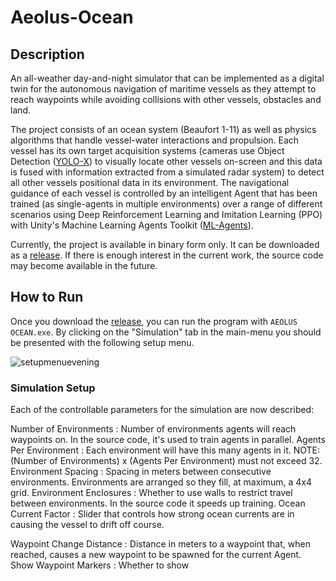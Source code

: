# Aeolus-Ocean

## Description

An all-weather day-and-night simulator that can be implemented as a digital twin for the autonomous navigation of maritime vessels as they attempt to reach waypoints while avoiding collisions with other vessels, obstacles and land.

The project consists of an ocean system (Beaufort 1-11) as well as physics algorithms that handle vessel-water interactions and propulsion. Each vessel has its own target acquisition systems (cameras use Object Detection ([YOLO-X](https://github.com/Megvii-BaseDetection/YOLOX)) to visually locate other vessels on-screen and this data is fused with information extracted from a simulated radar system) to detect all other vessels positional data in its environment. The navigational guidance of each vessel is controlled by an intelligent Agent that has been trained (as single-agents in multiple environments) over a range of different scenarios using Deep Reinforcement Learning and Imitation Learning (PPO) with Unity's Machine Learning Agents Toolkit ([ML-Agents](https://github.com/Unity-Technologies/ml-agents)).

Currently, the project is available in binary form only. It can be downloaded as a [release](https://github.com/aavek/Aeolus-Ocean/releases/tag/v1.0). If there is enough interest in the current work, the source code may become available in the future.

## How to Run

Once you download the [release](https://github.com/aavek/Aeolus-Ocean/releases/tag/v1.0), you can run the program with ```AEOLUS OCEAN.exe```. By clicking on the "Simulation" tab in the main-menu you should be presented with the following setup menu.

![setupmenuevening](https://user-images.githubusercontent.com/93454699/220325004-198d7cb9-366e-48f6-9aac-f24d97ec7163.png)

### Simulation Setup

Each of the controllable parameters for the simulation are now described:

Number of Environments : Number of environments agents will reach waypoints on. In the source code, it's used to train agents in parallel.
Agents Per Environment : Each environment will have this many agents in it. NOTE: (Number of Environments) x (Agents Per Environment) must not exceed 32.
Environment Spacing    : Spacing in meters between consecutive environments. Environments are arranged so they fill, at maximum, a 4x4 grid.
Environment Enclosures : Whether to use walls to restrict travel between environments. In the source code it speeds up training.
Ocean Current Factor   : Slider that controls how strong ocean currents are in causing the vessel to drift off course.

Waypoint Change Distance : Distance in meters to a waypoint that, when reached, causes a new waypoint to be spawned for the current Agent.
Show Waypoint Markers    : Whether to show 
